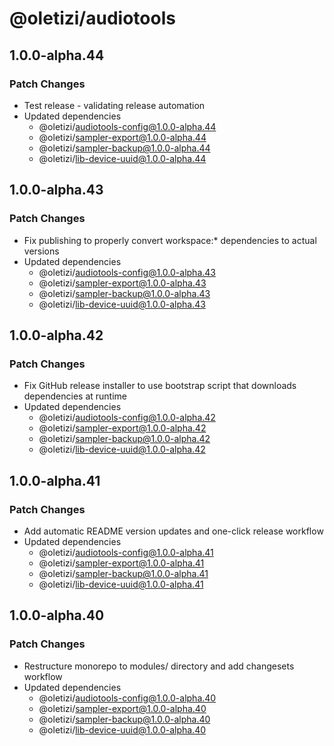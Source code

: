 # @oletizi/audiotools

## 1.0.0-alpha.44

### Patch Changes

- Test release - validating release automation
- Updated dependencies
  - @oletizi/audiotools-config@1.0.0-alpha.44
  - @oletizi/sampler-export@1.0.0-alpha.44
  - @oletizi/sampler-backup@1.0.0-alpha.44
  - @oletizi/lib-device-uuid@1.0.0-alpha.44

## 1.0.0-alpha.43

### Patch Changes

- Fix publishing to properly convert workspace:\* dependencies to actual versions
- Updated dependencies
  - @oletizi/audiotools-config@1.0.0-alpha.43
  - @oletizi/sampler-export@1.0.0-alpha.43
  - @oletizi/sampler-backup@1.0.0-alpha.43
  - @oletizi/lib-device-uuid@1.0.0-alpha.43

## 1.0.0-alpha.42

### Patch Changes

- Fix GitHub release installer to use bootstrap script that downloads dependencies at runtime
- Updated dependencies
  - @oletizi/audiotools-config@1.0.0-alpha.42
  - @oletizi/sampler-export@1.0.0-alpha.42
  - @oletizi/sampler-backup@1.0.0-alpha.42
  - @oletizi/lib-device-uuid@1.0.0-alpha.42

## 1.0.0-alpha.41

### Patch Changes

- Add automatic README version updates and one-click release workflow
- Updated dependencies
  - @oletizi/audiotools-config@1.0.0-alpha.41
  - @oletizi/sampler-export@1.0.0-alpha.41
  - @oletizi/sampler-backup@1.0.0-alpha.41
  - @oletizi/lib-device-uuid@1.0.0-alpha.41

## 1.0.0-alpha.40

### Patch Changes

- Restructure monorepo to modules/ directory and add changesets workflow
- Updated dependencies
  - @oletizi/audiotools-config@1.0.0-alpha.40
  - @oletizi/sampler-export@1.0.0-alpha.40
  - @oletizi/sampler-backup@1.0.0-alpha.40
  - @oletizi/lib-device-uuid@1.0.0-alpha.40
